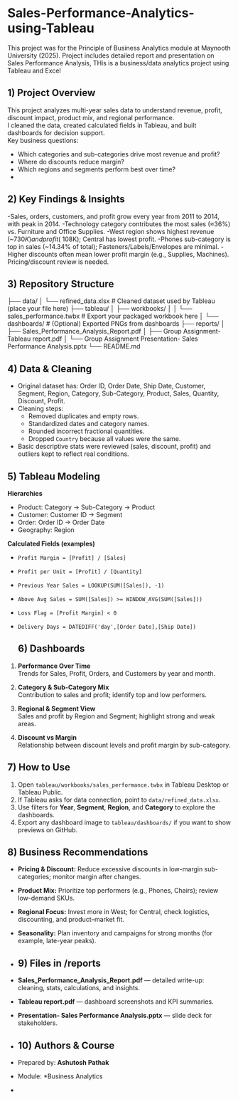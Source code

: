 # Sales-Performance-Analytics-using-Tableau
This project was for the Principle of Business Analytics module at Maynooth University (2025). Project includes detailed report and presentation on Sales Performance Analysis, THis is a business/data analytics project using Tableau and Excel
## 1) Project Overview
This project analyzes multi-year sales data to understand revenue, profit, discount impact, product mix, and regional performance.  
I cleaned the data, created calculated fields in Tableau, and built dashboards for decision support.  
Key business questions:
- Which categories and sub-categories drive most revenue and profit?
- Where do discounts reduce margin?
- Which regions and segments perform best over time?
- 
## 2) Key Findings & Insights
-Sales, orders, customers, and profit grow every year from 2011 to 2014, with peak in 2014.
-Technology category contributes the most sales (≈36%) vs. Furniture and Office Supplies.
-West region shows highest revenue (~$730K) and profit (~$108K); Central has lowest profit.
-Phones sub-category is top in sales (~14.34% of total); Fasteners/Labels/Envelopes are minimal.
-Higher discounts often mean lower profit margin (e.g., Supplies, Machines). Pricing/discount review is needed.

## 3) Repository Structure
├── data/
│ └── refined_data.xlsx # Cleaned dataset used by Tableau (place your file here)
├── tableau/
│ ├── workbooks/
│ │ └── sales_performance.twbx # Export your packaged workbook here
│ └── dashboards/ # (Optional) Exported PNGs from dashboards
├── reports/
│ ├── Sales_Performance_Analysis_Report.pdf
│ ├── Group Assignment- Tableau report.pdf
│ └── Group Assignment Presentation- Sales Performance Analysis.pptx
└── README.md
## 4) Data & Cleaning
- Original dataset has: Order ID, Order Date, Ship Date, Customer, Segment, Region, Category, Sub-Category, Product, Sales, Quantity, Discount, Profit.
- Cleaning steps:
  - Removed duplicates and empty rows.
  - Standardized dates and category names.
  - Rounded incorrect fractional quantities.
  - Dropped `Country` because all values were the same.
- Basic descriptive stats were reviewed (sales, discount, profit) and outliers kept to reflect real conditions.

## 5) Tableau Modeling
**Hierarchies**
- Product: Category → Sub-Category → Product
- Customer: Customer ID → Segment
- Order: Order ID → Order Date
- Geography: Region

**Calculated Fields (examples)**
- `Profit Margin = [Profit] / [Sales]`
- `Profit per Unit = [Profit] / [Quantity]`
- `Previous Year Sales = LOOKUP(SUM([Sales]), -1)`
- `Above Avg Sales = SUM([Sales]) >= WINDOW_AVG(SUM([Sales]))`
- `Loss Flag = [Profit Margin] < 0`
- `Delivery Days = DATEDIFF('day',[Order Date],[Ship Date])`

  ## 6) Dashboards

1. **Performance Over Time**  
   Trends for Sales, Profit, Orders, and Customers by year and month.

2. **Category & Sub-Category Mix**  
   Contribution to sales and profit; identify top and low performers.

3. **Regional & Segment View**  
   Sales and profit by Region and Segment; highlight strong and weak areas.

4. **Discount vs Margin**  
   Relationship between discount levels and profit margin by sub-category.

## 7) How to Use

1. Open `tableau/workbooks/sales_performance.twbx` in Tableau Desktop or Tableau Public.  
2. If Tableau asks for data connection, point to `data/refined_data.xlsx`.  
3. Use filters for **Year**, **Segment**, **Region**, and **Category** to explore the dashboards.  
4. Export any dashboard image to `tableau/dashboards/` if you want to show previews on GitHub.

## 8) Business Recommendations

- **Pricing & Discount:** Reduce excessive discounts in low-margin sub-categories; monitor margin after changes.  
- **Product Mix:** Prioritize top performers (e.g., Phones, Chairs); review low-demand SKUs.  
- **Regional Focus:** Invest more in West; for Central, check logistics, discounting, and product–market fit.  
- **Seasonality:** Plan inventory and campaigns for strong months (for example, late-year peaks).

- ## 9) Files in /reports

- **Sales_Performance_Analysis_Report.pdf** — detailed write-up: cleaning, stats, calculations, and insights.  
- **Tableau report.pdf** — dashboard screenshots and KPI summaries.  
- **Presentation- Sales Performance Analysis.pptx** — slide deck for stakeholders.

- ## 10) Authors & Course
- Prepared by: **Ashutosh Pathak**
- Module: *Business Analytics
- 
